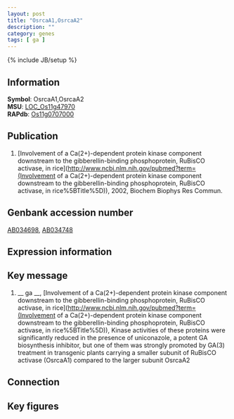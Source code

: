 ```yaml
---
layout: post
title: "OsrcaA1,OsrcaA2"
description: ""
category: genes
tags: [ ga ]
---
```

{% include JB/setup %}

## Information
__Symbol__: OsrcaA1,OsrcaA2  
__MSU__: [LOC_Os11g47970](http://rice.plantbiology.msu.edu/cgi-bin/ORF_infopage.cgi?orf=LOC_Os11g47970)  
__RAPdb__: [Os11g0707000](http://rapdb.dna.affrc.go.jp/viewer/gbrowse_details/irgsp1?name=Os11g0707000)  

## Publication
1. [Involvement of a Ca(2+)-dependent protein kinase component downstream to the gibberellin-binding phosphoprotein, RuBisCO activase, in rice](http://www.ncbi.nlm.nih.gov/pubmed?term=(Involvement of a Ca(2+)-dependent protein kinase component downstream to the gibberellin-binding phosphoprotein, RuBisCO activase, in rice%5BTitle%5D)), 2002, Biochem Biophys Res Commun.

## Genbank accession number
[AB034698](http://www.ncbi.nlm.nih.gov/nuccore/AB034698), [AB034748](http://www.ncbi.nlm.nih.gov/nuccore/AB034748)

## Expression information

## Key message
1. __ ga __, [Involvement of a Ca(2+)-dependent protein kinase component downstream to the gibberellin-binding phosphoprotein, RuBisCO activase, in rice](http://www.ncbi.nlm.nih.gov/pubmed?term=(Involvement of a Ca(2+)-dependent protein kinase component downstream to the gibberellin-binding phosphoprotein, RuBisCO activase, in rice%5BTitle%5D)),  Kinase activities of these proteins were significantly reduced in the presence of uniconazole, a potent GA biosynthesis inhibitor, but one of them was strongly promoted by GA(3) treatment in transgenic plants carrying a smaller subunit of RuBisCO activase (OsrcaA1) compared to the larger subunit OsrcaA2

## Connection

## Key figures


